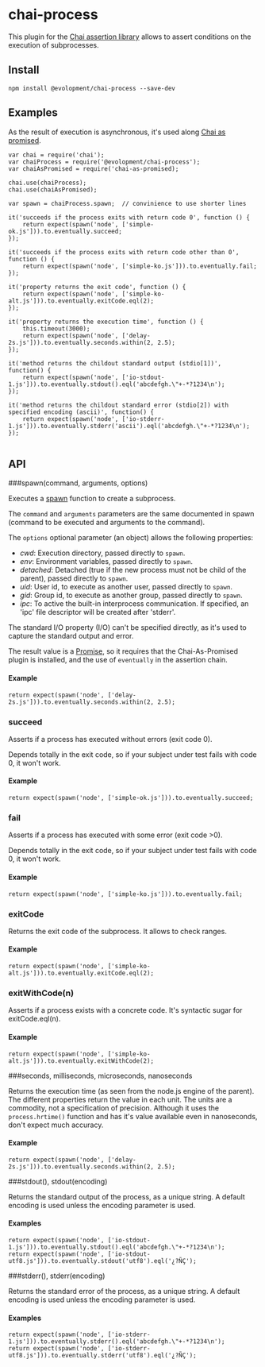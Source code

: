 chai-process
============

This plugin for the [Chai assertion library](http://chaijs.com/) allows to assert conditions on the execution of subprocesses.

Install
-------

```
npm install @evolopment/chai-process --save-dev
```


Examples
--------

As the result of execution is asynchronous, it's used along [Chai as promised](http://chaijs.com/plugins/chai-as-promised).

```
var chai = require('chai');
var chaiProcess = require('@evolopment/chai-process');
var chaiAsPromised = require('chai-as-promised);

chai.use(chaiProcess);
chai.use(chaiAsPromised);

var spawn = chaiProcess.spawn;  // convinience to use shorter lines

it('succeeds if the process exits with return code 0', function () {
    return expect(spawn('node', ['simple-ok.js'])).to.eventually.succeed;
});

it('succeeds if the process exits with return code other than 0', function () {
    return expect(spawn('node', ['simple-ko.js'])).to.eventually.fail;
});

it('property returns the exit code', function () {
    return expect(spawn('node', ['simple-ko-alt.js'])).to.eventually.exitCode.eql(2);
});

it('property returns the execution time', function () {
    this.timeout(3000);
    return expect(spawn('node', ['delay-2s.js'])).to.eventually.seconds.within(2, 2.5);
});

it('method returns the childout standard output (stdio[1])', function() {
    return expect(spawn('node', ['io-stdout-1.js'])).to.eventually.stdout().eql('abcdefgh.\"+-*?1234\n');
});

it('method returns the childout standard error (stdio[2]) with specified encoding (ascii)', function() {
    return expect(spawn('node', ['io-stderr-1.js'])).to.eventually.stderr('ascii').eql('abcdefgh.\"+-*?1234\n');
});


```

API
---

###spawn(command, arguments, options)

Executes a [spawn](https://nodejs.org/dist/v4.2.2/docs/api/child_process.html#child_process_child_process_spawn_command_args_options)
function to create a subprocess.

The `command` and `arguments` parameters are the same documented in spawn (command to be executed and arguments to the command).

The `options` optional parameter (an object) allows the following properties:

- *cwd*: Execution directory, passed directly to `spawn`.
- *env*: Environment variables, passed directly to `spawn`.
- *detached*: Detached (true if the new process must not be child of the parent), passed directly to `spawn`.
- *uid*: User id, to execute as another user, passed directly to `spawn`.
- *gid*: Group id, to execute as another group, passed directly to `spawn`.
- *ipc*: To active the built-in interprocess communication. If specified, an 'ipc' file descriptor will be created
  after 'stderr'.
  
The standard I/O property (I/O) can't be specified directly, as it's used to capture the standard output and error. 

The result value is a [Promise](https://promisesaplus.com/), so it requires that the Chai-As-Promised plugin is installed,
and the use of `eventually` in the assertion chain.
  
#### Example
```
return expect(spawn('node', ['delay-2s.js'])).to.eventually.seconds.within(2, 2.5);
```


### succeed

Asserts if a process has executed without errors (exit code 0).

Depends totally in the exit code, so if your subject under test fails with code 0, it won't work.

#### Example

```
return expect(spawn('node', ['simple-ok.js'])).to.eventually.succeed;
```


### fail

Asserts if a process has executed with some error (exit code >0).

Depends totally in the exit code, so if your subject under test fails with code 0, it won't work.

#### Example

```
return expect(spawn('node', ['simple-ko.js'])).to.eventually.fail;
```


### exitCode

Returns the exit code of the subprocess. It allows to check ranges.

#### Example

```
return expect(spawn('node', ['simple-ko-alt.js'])).to.eventually.exitCode.eql(2);
```


### exitWithCode(n)

Asserts if a process exists with a concrete code. It's syntactic sugar for exitCode.eql(n).

#### Example

```
return expect(spawn('node', ['simple-ko-alt.js'])).to.eventually.exitWithCode(2);
```


###seconds, milliseconds, microseconds, nanoseconds

Returns the execution time (as seen from the node.js engine of the parent).
The different properties return the value in each unit. The units are a commodity, not a specification of precision.
Although it uses the `process.hrtime()` function and has it's value available even in nanoseconds,
don't expect much accuracy.

#### Example

```
return expect(spawn('node', ['delay-2s.js'])).to.eventually.seconds.within(2, 2.5);
```


###stdout(), stdout(encoding)

Returns the standard output of the process, as a unique string.
A default encoding is used unless the encoding parameter is used.

#### Examples

```
return expect(spawn('node', ['io-stdout-1.js'])).to.eventually.stdout().eql('abcdefgh.\"+-*?1234\n');
return expect(spawn('node', ['io-stdout-utf8.js'])).to.eventually.stdout('utf8').eql('¿?ÑÇ');
```

###stderr(), stderr(encoding)

Returns the standard error of the process, as a unique string.
A default encoding is used unless the encoding parameter is used.

#### Examples

```
return expect(spawn('node', ['io-stderr-1.js'])).to.eventually.stderr().eql('abcdefgh.\"+-*?1234\n');
return expect(spawn('node', ['io-stderr-utf8.js'])).to.eventually.stderr('utf8').eql('¿?ÑÇ');
```
